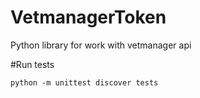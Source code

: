 # VetmanagerToken
Python library for work with vetmanager api

#Run tests

```python -m unittest discover tests```

